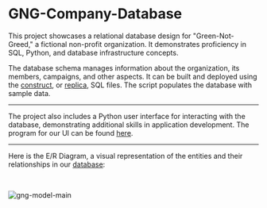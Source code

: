 # GNG-Company-Database

This project showcases a relational database design for "Green-Not-Greed," a fictional non-profit organization. It demonstrates proficiency in SQL, Python, and database infrastructure concepts. <br>

The database schema manages information about the organization, its members, campaigns, and other aspects. It can be built and deployed using the [construct](https://github.com/NeddTheRedd/GNG-Company-Database/blob/main/gng-construct.sql), or [replica](https://github.com/NeddTheRedd/GNG-Company-Database/blob/main/gng_dump.sql), SQL files. The script populates the database with sample data. <br>

---
The project also includes a Python user interface for interacting with the database, demonstrating additional skills in application development. The program for our UI can be found [here](https://github.com/NeddTheRedd/GNG-Company-Database/blob/main/gng.py). <br>

---

Here is the E/R Diagram, a visual representation of the entities and their relationships in our [database](https://github.com/NeddTheRedd/GNG-Company-Database/blob/main/gng-construct.sql):

<br>

![gng-model-main](https://github.com/NeddTheRedd/GNG-Company-Database/assets/153869055/f05baa56-2ef2-447e-b93c-62d991b7f444)

